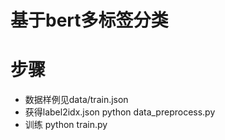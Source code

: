 # 基于bert多标签分类

# 步骤
- 数据样例见data/train.json
- 获得label2idx.json python data_preprocess.py
- 训练 python train.py